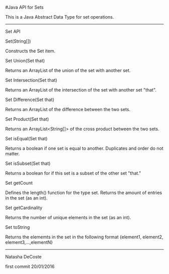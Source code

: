 #Java API for Sets

This is a Java Abstract Data Type for set operations.

***********************************************************

Set API





Set(String[])	

Constructs the Set item.


Set Union(Set that)		

Returns an ArrayList<String> of the union of the set with another set. 


Set Intersection(Set that)		

Returns an ArrayList<String> of the intersection of the set with another set "that".


Set Difference(Set that)		

Returns an ArrayList<String> of the difference between the two sets.


Set Product(Set that)		

Returns an ArrayList<String[]> of the cross product between the two sets. 


Set isEqual(Set that)		

Returns a boolean if one set is equal to another. Duplicates and order do not matter.


Set isSubset(Set that)		

Returns a boolean for if this set is a subset of the other set "that."


Set getCount		

Defines the length() function for the type set. Returns the amount of entries in the set (as an int).


Set getCardinality		

Returns the number of unique elements in the set (as an int).


Set toString		

Returns the elememts in the set in the following format {element1, element2, element3,...,elementN}	


*************************************************************


Natasha DeCoste

first commit 20/01/2016
